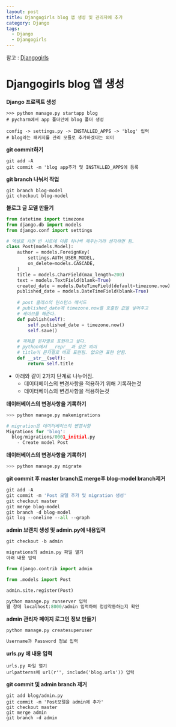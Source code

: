 ```yaml
---
layout: post
title: Djangogirls blog 앱 생성 및 관리자에 추가
category: Django
tags:
  - Django
  - Djangogirls
---
```




참고 : [Djangogirls](https://tutorial.djangogirls.org/ko/django_models/)



# Djangogirls blog 앱 생성

**Django 프로젝트 생성**

```
>>> python manage.py startapp blog
# pycharm에서 app 폴더안에 blog 폴더 생성

config -> settings.py -> INSTALLED_APPS -> 'blog' 입력
# blog라는 패키지를 관리 모듈로 추가하겠다는 의미
```



**git commit하기**

```
git add -A
git commit -m 'blog app추가 및 INSTALLED_APPS에 등록
```



**git branch 나눠서 작업**

```
git branch blog-model
git checkout blog-model
```



**블로그 글 모델 만들기**

```python
from datetime import timezone
from django.db import models
from django.conf import settings

# 엑셀로 치면 빈 시트에 이름 하나씩 채우는거라 생각하면 됨.
class Post(models.Model):
    author = models.ForeignKey(
        settings.AUTH_USER_MODEL,
        on_delete=models.CASCADE,
    )
    title = models.CharField(max_length=200)
    text = models.TextField(blank=True)
    created_date = models.DateTimeField(default=timezone.now)
    published_date = models.DateTimeField(blank=True)
    
	# post 클래스의 인스턴스 메서드
    # published_date에 timezone.now를 호출한 값을 넣어주고 
    # 세이브를 해준다.
    def publish(self):
        self.published_date = timezone.now()
        self.save()

    # 객체를 문자열로 표현하고 싶다.
    # python에서 __repr__과 같은 의미
    # title이 문자열로 바로 표현됨. 없으면 표현 안됨.
    def __str__(self):
        return self.title
```



- 아래와 같이 2가지 단계로 나누어짐.
  - 데이터베이스의 변경사항을 적용하기 위해 기록하는것
  - 데이터베이스의 변경사항을 적용하는것



**데이터베이스의 변경사항을 기록하기**

```python
>>> python manage.py makemigrations

# migration은 데이터베이스의 변경사항
Migrations for 'blog':
  blog/migrations/0001_initial.py
    - Create model Post

```



**데이터베이스의 변경사항을 기록하기**

```python
>>> python manage.py migrate
```



**git commit 후 master branch로 merge후 blog-model branch제거**

```python
git add -A
git commit -m 'Post 모델 추가 및 migration 생성'
git checkout master
git merge blog-model
git branch -d blog-model
git log --oneline --all --graph
```



**admin 브랜치 생성 및 admin.py에 내용입력**

```python
git checkout -b admin

migrations의 admin.py 파일 열기
아래 내용 입력

from django.contrib import admin

from .models import Post

admin.site.register(Post)

python manage.py runserver 입력
웹 창에 localhost:8000/admin 입력하여 정상작동하는지 확인
```



**admin 관리자 페이지 로그인 정보 만들기**

```python
python manage.py createsuperuser

Username과 Password 정보 입력
```



**urls.py 에 내용 입력**

```
urls.py 파일 열기
urlpatterns에 url(r'', include('blog.urls')) 입력
```



**git commit 및 admin branch 제거**

```
git add blog/admin.py
git commit -m 'Post모델을 admin에 추가'
git checkout master
git merge admin
git branch -d admin
```





